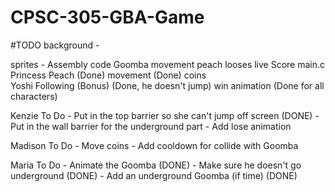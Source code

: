 # CPSC-305-GBA-Game

#TODO 
background - 

sprites - 
Assembly code
    Goomba movement
        peach looses live
    Score
main.c
    Princess Peach (Done)
        movement (Done)
        coins   
        Yoshi Following (Bonus) (Done, he doesn't jump)
        win animation (Done for all characters)

Kenzie To Do
    - Put in the top barrier so she can't jump off screen (DONE)
    - Put in the wall barrier for the underground part
    - Add lose animation       

Madison To Do
    - Move coins
    - Add cooldown for collide with Goomba

Maria To Do
    - Animate the Goomba (DONE)
    - Make sure he doesn't go underground (DONE)
    - Add an underground Goomba (if time)   (DONE) 
